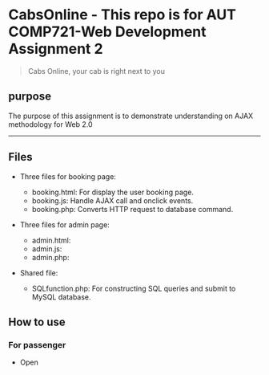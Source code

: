 # CabsOnline - This repo is for AUT COMP721-Web Development Assignment 2
> Cabs Online, your cab is right next to you

## purpose
The purpose of this assignment is to demonstrate understanding on AJAX methodology for Web 2.0

---

## Files

- Three files for booking page:
    - booking.html: For display the user booking page.
    - booking.js: Handle AJAX call and onclick events.
    - booking.php: Converts HTTP request to database command.

- Three files for admin page:
    - admin.html: 
    - admin.js:
    - admin.php:

- Shared file:
    - SQLfunction.php: For constructing SQL queries and submit to MySQL database.

## How to use

### For passenger 

- Open 